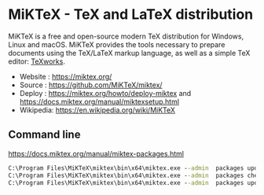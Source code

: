 # MiKTeX - TeX and LaTeX distribution

MiKTeX is a free and open-source modern TeX distribution for Windows, Linux and macOS.
MiKTeX provides the tools necessary to prepare documents using the
TeX/LaTeX markup language, as well as a simple TeX editor: [TeXworks](https://fr.wikipedia.org/wiki/TeXworks).

* Website : https://miktex.org/
* Source : https://github.com/MiKTeX/miktex/
* Deploy : https://miktex.org/howto/deploy-miktex and https://docs.miktex.org/manual/miktexsetup.html
* Wikipedia: https://en.wikipedia.org/wiki/MiKTeX

## Command line

https://docs.miktex.org/manual/miktex-packages.html

```bat
C:\Program Files\MiKTeX\miktex\bin\x64\miktex.exe --admin  packages update-package-database
C:\Program Files\MiKTeX\miktex\bin\x64\miktex.exe --admin  packages check-update
C:\Program Files\MiKTeX\miktex\bin\x64\miktex.exe --admin  packages update
```
